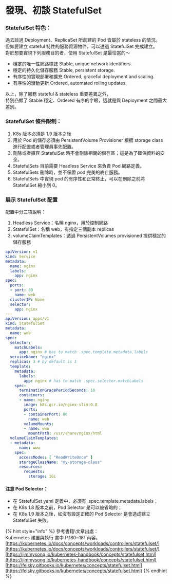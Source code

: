 # 發現、初談 StatefulSet

### StatefulSet 特色：

過去談過 Deployment、ReplicaSet 所創建的 Pod 皆屬於 stateless 的情況。  
但如要建立 stateful 特性的服務資源物件，可以透過 StatefulSet 完成建立。  
對於想要實現下列服務目的者，使用 StatefulSet 是最恰當的～

* 穩定的唯一性網路標誌       Stable, unique network identifiers.
* 穩定的持久化儲存服務       Stable, persistent storage.
* 有序性的實現部署和擴充   Ordered, graceful deployment and scaling.
* 有序性的滾動更新               Ordered, automated rolling updates.

以上，除了服務 stateful & stateless 重要差異之外，  
特別凸顯了 Stable 穩定、Ordered 有序的字眼，這就是與 Deployment 之間最大差別。

### StatefulSet 條件限制：

1. K8s 版本必須是 1.9 版本之後
2. 用於 Pod 的儲存必須由 PersistentVolume Provisioner 根据 storage class 進行配置或者管理員事先配置。
3. 刪除或者擴容 StatefulSet 時不會刪除相關的儲存區；這是為了確保資料的安全。
4. StatefulSets 目前需要 Headless Service 來負責 Pod 網路定義。
5. StatefulSets 刪除時，並不保證 pod 完美的終止服務。
6. StatefulSets 中實現 pod 的有序性和正常終止，可以在刪除之前將 StatefulSet 縮小到 0。

### 展示 StatefulSet 配置

配置中分三項說明：

1. Headless Service：名稱 nginx，用於控制網路
2. StatefulSet：名稱 web，有指定三個副本 replicas
3. volumeClaimTemplates：透過 PersistentVolumes provisioned 提供穩定的儲存服務

```yaml
apiVersion: v1
kind: Service
metadata:
  name: nginx
  labels:
    app: nginx
spec:
  ports:
  - port: 80
    name: web
  clusterIP: None
  selector:
    app: nginx
---
apiVersion: apps/v1
kind: StatefulSet
metadata:
  name: web
spec:
  selector:
    matchLabels:
      app: nginx # has to match .spec.template.metadata.labels
  serviceName: "nginx"
  replicas: 3 # by default is 1
  template:
    metadata:
      labels:
        app: nginx # has to match .spec.selector.matchLabels
    spec:
      terminationGracePeriodSeconds: 10
      containers:
      - name: nginx
        image: k8s.gcr.io/nginx-slim:0.8
        ports:
        - containerPort: 80
          name: web
        volumeMounts:
        - name: www
          mountPath: /usr/share/nginx/html
  volumeClaimTemplates:
  - metadata:
      name: www
    spec:
      accessModes: [ "ReadWriteOnce" ]
      storageClassName: "my-storage-class"
      resources:
        requests:
          storage: 1Gi
```

#### 注意 Pod Selector：

* 在 StatefulSet yaml 定義中，必須有 .spec.template.metadata.labels；
* 在 K8s 1.8 版本之前，Pod Selector 是可以被省略的；
* 在 K8s 1.9 版本之後，如沒有設定正確的 Pod Selector 是會造成建立 StatefulSet 失敗。

{% hint style="info" %}
參考書籍\文章出處：  
Kubernetes 建置與執行 書中 P.180~181 內容。  
[https://kubernetes.io/docs/concepts/workloads/controllers/statefulset/](https://kubernetes.io/docs/concepts/workloads/controllers/statefulset/)  
[https://jimmysong.io/kubernetes-handbook/concepts/statefulset.html](https://jimmysong.io/kubernetes-handbook/concepts/statefulset.html)  
[https://feisky.gitbooks.io/kubernetes/concepts/statefulset.html](https://feisky.gitbooks.io/kubernetes/concepts/statefulset.html)
{% endhint %}

